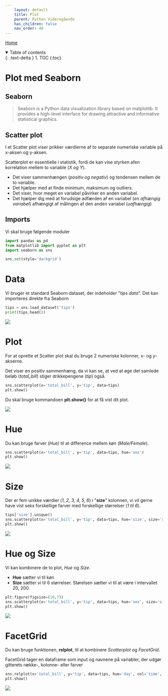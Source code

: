 ```yaml
---
    layout: default
    title: Plot
    parent: Python Videregående
    has_children: false
    nav_order: 40
---
```


[Home](../modul-4-2.md)

<details open markdown="block">
  <summary>
    Table of contents
  </summary>
  {: .text-delta }
1. TOC
{:toc}
</details>

# Plot med Seaborn


## Seaborn
>   Seaborn is a Python data visualization library based on matplotlib. It provides a high-level interface for drawing attractive and informative statistical graphics.


## Scatter plot
I et Scatter plot viser prikker værdierne af to separate numeriske variable på x-aksen og y-aksen. 

Scatterplot er essentielle i statistik, fordi de kan vise styrken af ​​en korrelation mellem to variable (*X og Y*).

- Det viser sammenhængen (*positiv og negativ*) og tendensen mellem de to variable.
- Det hjælper med at finde minimum, maksimum og outliers.
- Det viser, hvor meget en variabel påvirker en anden variabel.
- Det hjælper dig med at forudsige adfærden af ​​en variabel (*en afhængig variabel*) afhængigt af målingen af ​​den anden variabel (*uafhængig*)

## Imports
Vi skal bruge følgende moduler

```python
import pandas as pd
from matplotlib import pyplot as plt
import seaborn as sns

sns.set(style='darkgrid')
```

# Data
Vi bruger et standard Seaborn dataset, der indeholder "*tips data*". Det kan importeres direkte fra Seaborn

```python
tips = sns.load_dataset('tips')
print(tips.head())
```

![](./image/tips_data.jpg)

# Plot
For at oprette et Scatter plot skal du bruge 2 numeriske kolonner, x- og y-akserne.

Det viser en positiv sammenhæng, da vi kan se, at ved at øge det samlede beløb (*total_bill*) stiger drikkepengene (*tip*) også.

```python
sns.scatterplot(x='total_bill', y='tip', data=tips)
plt.show()
```

Du skal bruge kommandoen **plt.show()** for at få vist dit plot.

![](./image/scatter_plot_1.png)

# Hue
Du kan bruge farver (*Hue)* til at difference mellem køn (*Male/Female*).

```python
sns.scatterplot(x='total_bill', y='tip', data=tips, hue='sex')
plt.show()
```

![](./image/scatter_plot_2.png)

# Size
Der er fem unikke værdier (*1, 2, 3, 4, 5, 6*) i "**size**" kolonnen, vi vil gerne have vist seks forskellige farver med forskellige størrelser (*1 til 6*).

```python
tips['size'].unique()
sns.scatterplot(x='total_bill', y='tip', data=tips, hue='size', size='size', palette='viridis')
plt.show()
```

![](./image/scatter_plot_3.png)

# Hue og Size
Vi kan kombinere de to plot, *Hue* og *Size*.

- **Hue** sætter vi til køn
- **Size** sætter vi til 6 størrelser. Størelsen sætter vi til at være i intervallet 20, 200.

```python
plt.figure(figsize=(10,7))
sns.scatterplot(x='total_bill', y='tip', data=tips, hue='sex', size='size', sizes=(20,200))
plt.show()
```

![](./image/scatter_plot_4.png)

# FacetGrid
Du kan bruge funktionen, **relplot**, til at kombinere *Scatterplot* og *FacetGrid*.

FacetGrid tager en dataframe som input og navnene på variabler, der udgør gitterets række-, kolonne- eller farver

```python
sns.relplot(x='total_bill', y='tip', data=tips, hue='day', col='time', row='sex')
plt.show()
```

![](./image/scatter_plot_5.png)
